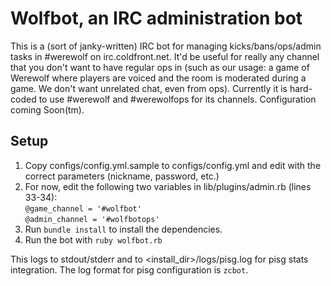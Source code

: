 # Wolfbot, an IRC administration bot

This is a (sort of janky-written) IRC bot for managing kicks/bans/ops/admin tasks in #werewolf on irc.coldfront.net. It'd be useful for really any channel that you don't want to have regular ops in (such as our usage: a game of Werewolf where players are voiced and the room is moderated during a game. We don't want unrelated chat, even from ops). Currently it is hard-coded to use #werewolf and #werewolfops for its channels. Configuration coming Soon(tm).

## Setup
1. Copy configs/config.yml.sample to configs/config.yml and edit with the correct parameters (nickname, password, etc.)
2. For now, edit the following two variables in lib/plugins/admin.rb (lines 33-34):  
    `@game_channel = '#wolfbot'`  
    `@admin_channel = '#wolfbotops'`
2. Run `bundle install` to install the dependencies.
3. Run the bot with `ruby wolfbot.rb`

This logs to stdout/stderr and to \<install_dir\>/logs/pisg.log for pisg stats integration. The log format for pisg configuration is `zcbot`.
